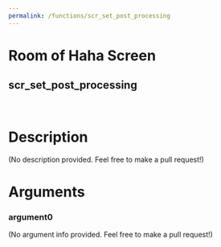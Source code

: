 ```yaml
---
permalink: /functions/scr_set_post_processing
---
```

# Room of Haha Screen  
## scr_set_post_processing  
&nbsp;  
# Description  
(No description provided. Feel free to make a pull request!) 
&nbsp;  
# Arguments
### argument0
(No argument info provided. Feel free to make a pull request!)
&nbsp;  


